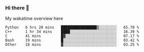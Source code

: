 ### Hi there 👋

<!--
**Jassy930/Jassy930** is a ✨ _special_ ✨ repository because its `README.md` (this file) appears on your GitHub profile.

Here are some ideas to get you started:

- 🔭 I’m currently working on ...
- 🌱 I’m currently learning ...
- 👯 I’m looking to collaborate on ...
- 🤔 I’m looking for help with ...
- 💬 Ask me about ...
- 📫 How to reach me: ...
- 😄 Pronouns: ...
- ⚡ Fun fact: ...
-->

My wakatime overview here
<!--START_SECTION:waka-->
```text
Python   6 hrs 20 mins   ████████████████▒░░░░░░░░   65.70 % 
C++      1 hr 34 mins    ████░░░░░░░░░░░░░░░░░░░░░   16.39 % 
C        41 mins         █▓░░░░░░░░░░░░░░░░░░░░░░░   07.17 % 
Bash     19 mins         █░░░░░░░░░░░░░░░░░░░░░░░░   03.42 % 
Other    18 mins         ▓░░░░░░░░░░░░░░░░░░░░░░░░   03.25 % 
```
<!--END_SECTION:waka-->
